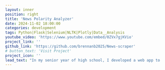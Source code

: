 ```yaml
---
layout: inner
position: right
title: 'News Polarity Analyzer'
date: 2024-11-02 18:00:00
categories: development
tags: Python|Flask|Selenium|NLTK|Plotly|Data__Analysis
youtube_video: 'https://www.youtube.com/embed/0ZVx7gjKVio'
project_link: ''
github_link: 'https://github.com/brennanb2025/News-scraper'
# button_text: 'Visit Project'
project_icon: ''
lead_text: "In my senior year of high school, I developed a web app to analyze how positively or negatively different news sources reported on different topics. After the user enters keywords and selects two news sources (eg. CNN, Fox News, etc.), the app processes recent articles using the Natural Language Toolkit library to evaluate sentiment. Finally, it uses Plotly to visualize the different sources' sentiment against each other, making it easy to see how each source portrays the chosen topics."
---
```

